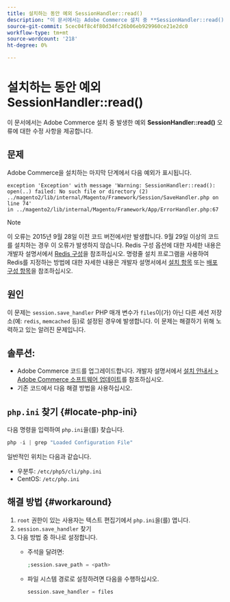 ```yaml
---
title: 설치하는 동안 예외 SessionHandler::read()
description: "이 문서에서는 Adobe Commerce 설치 중 **SessionHandler::read()** 오류에 대한 수정 사항을 제공합니다."
source-git-commit: 5cec04f8c4f80d34fc26b06eb929960ce21e2dc0
workflow-type: tm+mt
source-wordcount: '218'
ht-degree: 0%

---
```



# 설치하는 동안 예외 SessionHandler::read()

이 문서에서는 Adobe Commerce 설치 중 발생한 예외 **SessionHandler::read()** 오류에 대한 수정 사항을 제공합니다.

## 문제

Adobe Commerce을 설치하는 마지막 단계에서 다음 예외가 표시됩니다.

```temrinal
exception 'Exception' with message 'Warning: SessionHandler::read():
open(..) failed: No such file or directory (2) ../magento2/lib/internal/Magento/Framework/Session/SaveHandler.php on line 74'
in ../magento2/lib/internal/Magento/Framework/App/ErrorHandler.php:67
```

>[!NOTE]
>
>이 오류는 2015년 9월 28일 이전 코드 버전에서만 발생합니다. 9월 29일 이상의 코드를 설치하는 경우 이 오류가 발생하지 않습니다. Redis 구성 옵션에 대한 자세한 내용은 개발자 설명서에서 [Redis 구성](https://devdocs.magento.com/guides/v2.3/config-guide/redis/config-redis.html)을 참조하십시오. 명령줄 설치 프로그램을 사용하여 Redis를 지정하는 방법에 대한 자세한 내용은 개발자 설명서에서 [설치 항목](https://devdocs.magento.com/guides/v2.3/install-gde/install/cli/install-cli-install.html) 또는 [배포 구성 항목](https://devdocs.magento.com/guides/v2.3/install-gde/install/cli/install-cli-subcommands-deployment.html#instgde-cli-subcommands-configphp)을 참조하십시오.

## 원인

이 문제는 `session.save_handler` PHP 매개 변수가 `files`이(가) 아닌 다른 세션 저장소(예: `redis`, `memcached` 등)로 설정된 경우에 발생합니다. 이 문제는 해결하기 위해 노력하고 있는 알려진 문제입니다.

## 솔루션:

* Adobe Commerce 코드를 업그레이드합니다. 개발자 설명서에서 [설치 안내서 > Adobe Commerce 소프트웨어 업데이트](https://devdocs.magento.com/guides/v2.3/install-gde/install/cli/install-cli-uninstall.html#instgde-install-magento-update)를 참조하십시오.
* 기존 코드에서 다음 해결 방법을 사용하십시오.

## `php.ini` 찾기 {#locate-php-ini}

다음 명령을 입력하여 `php.ini`을(를) 찾습니다.

```php
php -i | grep "Loaded Configuration File"
```

일반적인 위치는 다음과 같습니다.

* 우분투: `/etc/php5/cli/php.ini`
* CentOS: `/etc/php.ini`

## 해결 방법 {#workaround}

1. `root` 권한이 있는 사용자는 텍스트 편집기에서 `php.ini`을(를) 엽니다.
1. `session.save_handler` 찾기
1. 다음 방법 중 하나로 설정합니다.
   * 주석을 달려면:

     ```php
     ;session.save_path = <path>
     ```

   * 파일 시스템 경로로 설정하려면 다음을 수행하십시오.

     ```php
     session.save_handler = files
     ```
